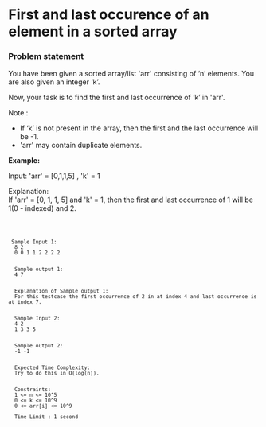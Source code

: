 # First and last occurence of an element in a sorted array

<h3>Problem statement</h3>
You have been given a sorted array/list 'arr' consisting of ‘n’ elements. You are also given an integer ‘k’.

<p>
  Now, your task is to find the first and last occurrence of ‘k’ in 'arr'.
</p>

<p>
  Note :
</p>

- If ‘k’ is not present in the array, then the first and the last occurrence will be -1.
- 'arr' may contain duplicate elements.

<strong>Example:</strong>
<p>
  Input: 'arr' = [0,1,1,5] , 'k' = 1
</p>

Explanation:
<br>
If 'arr' = [0, 1, 1, 5] and 'k' = 1, then the first and last occurrence of 1 will be 1(0 - indexed) and 2.

<code>

     Sample Input 1:
      8 2
      0 0 1 1 2 2 2 2
      
      
      Sample output 1:
      4 7
      
      
      Explanation of Sample output 1:
      For this testcase the first occurrence of 2 in at index 4 and last occurrence is at index 7.
      
      
      Sample Input 2:
      4 2
      1 3 3 5
      
      
      Sample output 2:
      -1 -1
      
      
      Expected Time Complexity:
      Try to do this in O(log(n)).
      
      
      Constraints:
      1 <= n <= 10^5
      0 <= k <= 10^9
      0 <= arr[i] <= 10^9
      
      Time Limit : 1 second
</code>
